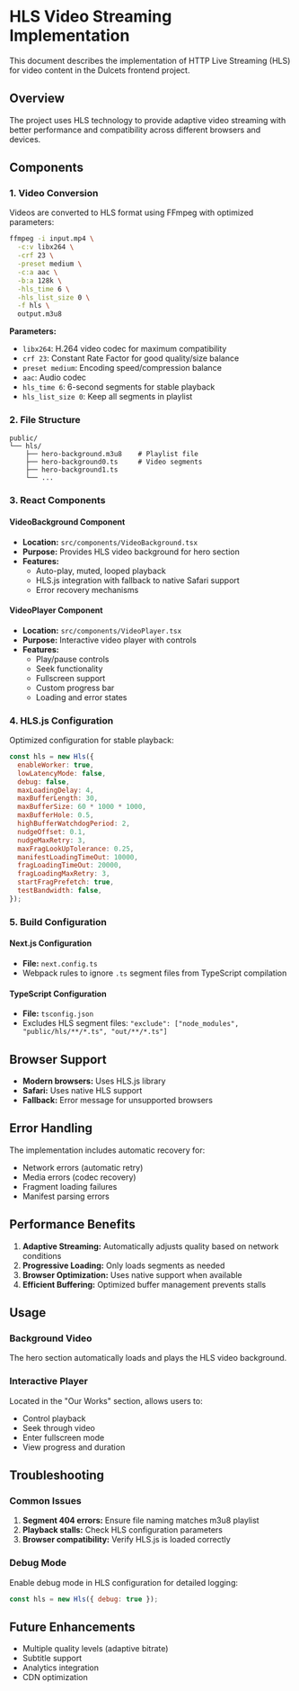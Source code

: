 # HLS Video Streaming Implementation

This document describes the implementation of HTTP Live Streaming (HLS) for video content in the Dulcets frontend project.

## Overview

The project uses HLS technology to provide adaptive video streaming with better performance and compatibility across different browsers and devices.

## Components

### 1. Video Conversion

Videos are converted to HLS format using FFmpeg with optimized parameters:

```bash
ffmpeg -i input.mp4 \
  -c:v libx264 \
  -crf 23 \
  -preset medium \
  -c:a aac \
  -b:a 128k \
  -hls_time 6 \
  -hls_list_size 0 \
  -f hls \
  output.m3u8
```

**Parameters:**
- `libx264`: H.264 video codec for maximum compatibility
- `crf 23`: Constant Rate Factor for good quality/size balance
- `preset medium`: Encoding speed/compression balance
- `aac`: Audio codec
- `hls_time 6`: 6-second segments for stable playback
- `hls_list_size 0`: Keep all segments in playlist

### 2. File Structure

```
public/
└── hls/
    ├── hero-background.m3u8    # Playlist file
    ├── hero-background0.ts     # Video segments
    ├── hero-background1.ts
    └── ...
```

### 3. React Components

#### VideoBackground Component
- **Location:** `src/components/VideoBackground.tsx`
- **Purpose:** Provides HLS video background for hero section
- **Features:**
  - Auto-play, muted, looped playback
  - HLS.js integration with fallback to native Safari support
  - Error recovery mechanisms

#### VideoPlayer Component
- **Location:** `src/components/VideoPlayer.tsx`
- **Purpose:** Interactive video player with controls
- **Features:**
  - Play/pause controls
  - Seek functionality
  - Fullscreen support
  - Custom progress bar
  - Loading and error states

### 4. HLS.js Configuration

Optimized configuration for stable playback:

```javascript
const hls = new Hls({
  enableWorker: true,
  lowLatencyMode: false,
  debug: false,
  maxLoadingDelay: 4,
  maxBufferLength: 30,
  maxBufferSize: 60 * 1000 * 1000,
  maxBufferHole: 0.5,
  highBufferWatchdogPeriod: 2,
  nudgeOffset: 0.1,
  nudgeMaxRetry: 3,
  maxFragLookUpTolerance: 0.25,
  manifestLoadingTimeOut: 10000,
  fragLoadingTimeOut: 20000,
  fragLoadingMaxRetry: 3,
  startFragPrefetch: true,
  testBandwidth: false,
});
```

### 5. Build Configuration

#### Next.js Configuration
- **File:** `next.config.ts`
- Webpack rules to ignore `.ts` segment files from TypeScript compilation

#### TypeScript Configuration  
- **File:** `tsconfig.json`
- Excludes HLS segment files: `"exclude": ["node_modules", "public/hls/**/*.ts", "out/**/*.ts"]`

## Browser Support

- **Modern browsers:** Uses HLS.js library
- **Safari:** Uses native HLS support
- **Fallback:** Error message for unsupported browsers

## Error Handling

The implementation includes automatic recovery for:
- Network errors (automatic retry)
- Media errors (codec recovery)
- Fragment loading failures
- Manifest parsing errors

## Performance Benefits

1. **Adaptive Streaming:** Automatically adjusts quality based on network conditions
2. **Progressive Loading:** Only loads segments as needed
3. **Browser Optimization:** Uses native support when available
4. **Efficient Buffering:** Optimized buffer management prevents stalls

## Usage

### Background Video
The hero section automatically loads and plays the HLS video background.

### Interactive Player
Located in the "Our Works" section, allows users to:
- Control playback
- Seek through video
- Enter fullscreen mode
- View progress and duration

## Troubleshooting

### Common Issues
1. **Segment 404 errors:** Ensure file naming matches m3u8 playlist
2. **Playback stalls:** Check HLS configuration parameters
3. **Browser compatibility:** Verify HLS.js is loaded correctly

### Debug Mode
Enable debug mode in HLS configuration for detailed logging:
```javascript
const hls = new Hls({ debug: true });
```

## Future Enhancements

- Multiple quality levels (adaptive bitrate)
- Subtitle support
- Analytics integration
- CDN optimization
